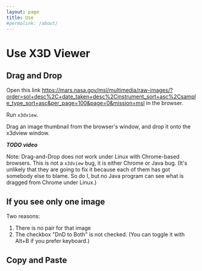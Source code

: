 ```yaml
---
layout: page
title: Use
#permalink: /about/
---
```



# Use X3D Viewer

## Drag and Drop

Open this link
https://mars.nasa.gov/msl/multimedia/raw-images/?order=sol+desc%2C+date_taken+desc%2Cinstrument_sort+asc%2Csample_type_sort+asc&per_page=100&page=0&mission=msl
in the browser.

Run `x3dview`.

Drag an image thumbnail from the browser's window, and drop it onto the x3dview window.

***TODO video***


Note: Drag-and-Drop does not work under Linux with Chrome-based browsers. This is not a `x3dview` bug, it is either Chrome or Java bug.
(It's unlikely that they are going to fix it because each of them has got somebody else to blame. So do I, but no Java program
can see what is dragged from Chrome under Linux.)


## If you see only one image

Two reasons:

1. There is no pair for that image
2. The checkbox "DnD to Both" is not checked. (You can toggle it with Alt+B if you prefer keyboard.)


## Copy and Paste





